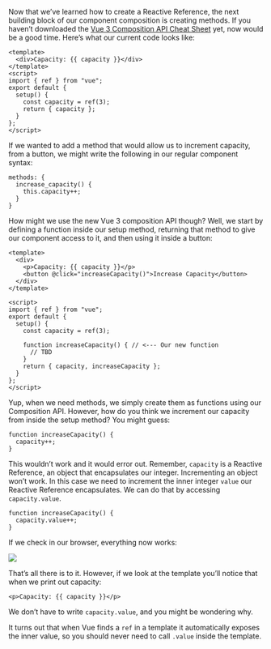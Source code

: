 Now that we’ve learned how to create a Reactive Reference, the next building block of our component composition is creating methods. If you haven’t downloaded the [Vue 3 Composition API Cheat Sheet](https://www.vuemastery.com/vue-3-cheat-sheet) yet, now would be a good time. Here’s what our current code looks like:

```
<template>
  <div>Capacity: {{ capacity }}</div>
</template>
<script>
import { ref } from "vue";
export default {
  setup() {
    const capacity = ref(3);
    return { capacity };
  }
};
</script>
```

If we wanted to add a method that would allow us to increment capacity, from a button, we might write the following in our regular component syntax:

```
methods: {
  increase_capacity() {
    this.capacity++;
  }
} 
```

How might we use the new Vue 3 composition API though? Well, we start by defining a function inside our setup method, returning that method to give our component access to it, and then using it inside a button:

```
<template>
  <div>
    <p>Capacity: {{ capacity }}</p>
    <button @click="increaseCapacity()">Increase Capacity</button>
  </div>
</template>

<script>
import { ref } from "vue";
export default {
  setup() {
    const capacity = ref(3);

    function increaseCapacity() { // <--- Our new function
      // TBD
    }
    return { capacity, increaseCapacity };
  }
};
</script>
```

Yup, when we need methods, we simply create them as functions using our Composition API. However, how do you think we increment our capacity from inside the setup method? You might guess:

```
function increaseCapacity() { 
  capacity++;
}
```

This wouldn’t work and it would error out. Remember, `capacity` is a Reactive Reference, an object that encapsulates our integer. Incrementing an object won’t work. In this case we need to increment the inner integer `value` our Reactive Reference encapsulates. We can do that by accessing `capacity.value`.

```
function increaseCapacity() { 
  capacity.value++;
}
```

If we check in our browser, everything now works:

![](https://firebasestorage.googleapis.com/v0/b/vue-mastery.appspot.com/o/flamelink%2Fmedia%2F1571072657913_01-method-browser750.gif?alt=media&token=2c563df9-5882-4c70-8bce-35eba8b97397)

That’s all there is to it. However, if we look at the template you’ll notice that when we print out capacity:

```
<p>Capacity: {{ capacity }}</p>
```

We don’t have to write `capacity.value`, and you might be wondering why.

It turns out that when Vue finds a `ref` in a template it automatically exposes the inner value, so you should never need to call `.value` inside the template.
